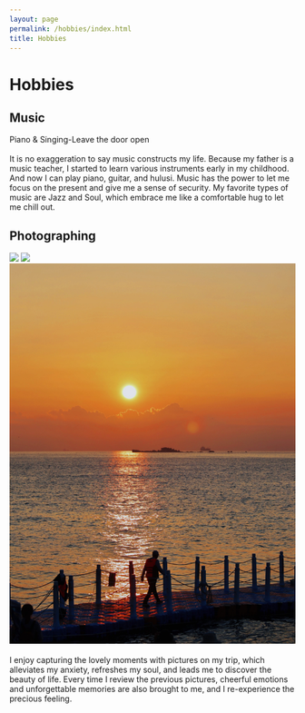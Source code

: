 ```yaml
---
layout: page
permalink: /hobbies/index.html
title: Hobbies
---
```


# Hobbies

## Music

<div>
<audio src="/images/Leave the door open.mp3"></audio>
Piano & Singing-Leave the door open
</div>
<br>It is no exaggeration to say music constructs my life. Because my father is a music teacher, I started to learn various instruments early in my childhood. And now I can play piano, guitar, and hulusi. Music has the power to let me focus on the present and give me a sense of security. My favorite types of music are Jazz and Soul, which embrace me like a comfortable hug to let me chill out.




## Photographing

<div class="third">
<img src="/images/p2.jpg">
<img src="/blob/main/images/p3.jpg">
<img src="/images/P5.jpg">
</div>
<br>I enjoy capturing the lovely moments with pictures on my trip, which alleviates my anxiety, refreshes my soul, and leads me to discover the beauty of life. Every time I review the previous pictures, cheerful emotions and unforgettable memories are also brought to me, and I re-experience the precious feeling.


